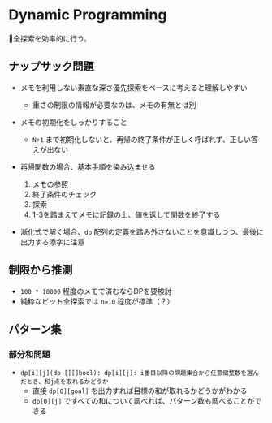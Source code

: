 # Dynamic Programming

全探索を効率的に行う。

## ナップサック問題

- メモを利用しない素直な深さ優先探索をベースに考えると理解しやすい
    - 重さの制限の情報が必要なのは、メモの有無とは別
- メモの初期化をしっかりすること
    - `N+1` まで初期化しないと、再帰の終了条件が正しく呼ばれず、正しい答えが出ない
- 再帰関数の場合、基本手順を染み込ませる
    1. メモの参照
    2. 終了条件のチェック
    3. 探索
    4. 1-3を踏まえてメモに記録の上、値を返して関数を終了する

- 漸化式で解く場合、`dp` 配列の定義を踏み外さないことを意識しつつ、最後に出力する添字に注意

## 制限から推測

- `100 * 10000` 程度のメモで済むならDPを要検討
- 純粋なビット全探索では `n=10` 程度が標準（？）

## パターン集

### 部分和問題

- `dp[i][j](dp [][]bool): dp[i][j]: i番目以降の問題集合から任意個整数を選んだとき、和j点を取れるかどうか`
    - 直接 `dp[0][goal]` を出力すれば目標の和が取れるかどうかがわかる
    - `dp[0][j]` ですべての和について調べれば、パターン数も調べることができる



